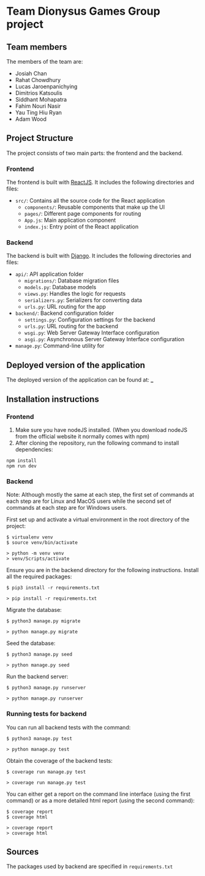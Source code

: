 # Team Dionysus Games Group project

## Team members

The members of the team are:

- Josiah Chan
- Rahat Chowdhury
- Lucas Jaroenpanichying
- Dimitrios Katsoulis
- Siddhant Mohapatra
- Fahim Nouri Nasir
- Yau Ting Hiu Ryan
- Adam Wood

## Project Structure

The project consists of two main parts: the frontend and the backend.

### Frontend

The frontend is built with [ReactJS](https://reactjs.org/). It includes the following directories and files:

- `src/`: Contains all the source code for the React application
  - `components/`: Reusable components that make up the UI
  - `pages/`: Different page components for routing
  - `App.js`: Main application component
  - `index.js`: Entry point of the React application

### Backend

The backend is built with [Django](https://www.djangoproject.com/). It includes the following directories and files:

- `api/`: API application folder
  - `migrations/`: Database migration files
  - `models.py`: Database models
  - `views.py`: Handles the logic for requests
  - `serializers.py`: Serializers for converting data
  - `urls.py`: URL routing for the app
- `backend/`: Backend configuration folder
  - `settings.py`: Configuration settings for the backend
  - `urls.py`: URL routing for the backend
  - `wsgi.py`: Web Server Gateway Interface configuration
  - `asgi.py`: Asynchronous Server Gateway Interface configuration
- `manage.py`: Command-line utility for

## Deployed version of the application

The deployed version of the application can be found at: **\_**

## Installation instructions

### Frontend

1. Make sure you have nodeJS installed. (When you download nodeJS from the official website it normally comes with npm)
2. After cloning the repository, run the following command to install dependencies:

```
npm install
npm run dev
```


### Backend 

Note: Although mostly the same at each step, the first set of commands at each step are for Linux and MacOS users while the second set of commands at each step are for Windows users.

First set up and activate a virtual environment in the root directory of the project:
```
$ virtualenv venv
$ source venv/bin/activate
```
```
> python -m venv venv
> venv/Scripts/activate
```
Ensure you are in the backend directory for the following instructions.
Install all the required packages:
```
$ pip3 install -r requirements.txt
```
```
> pip install -r requirements.txt
```
Migrate the database:
```
$ python3 manage.py migrate
```
```
> python manage.py migrate
```
Seed the database: 
```
$ python3 manage.py seed
```
```
> python manage.py seed
```
Run the backend server:
```
$ python3 manage.py runserver
```
```
> python manage.py runserver
```

### Running tests for backend
You can run all backend tests with the command:
```
$ python3 manage.py test
```
```
> python manage.py test
```
Obtain the coverage of the backend tests:
```
$ coverage run manage.py test
```
```
> coverage run manage.py test
```
You can either get a report on the command line interface (using the first command) or as a more detailed html report (using the second command):
```
$ coverage report
$ coverage html
```
```
> coverage report
> coverage html
```


## Sources

The packages used by backend are specified in `requirements.txt`
